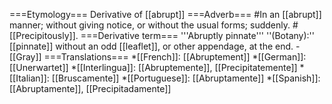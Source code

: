 ===Etymology===
Derivative of [[abrupt]]
===Adverb===
#In an [[abrupt]] manner; without giving notice, or without the usual forms; suddenly.
#[[Precipitously]].
===Derivative term===
'''Abruptly pinnate''' ''(Botany):'' [[pinnate]] without an odd [[leaflet]], or other appendage, at the end. - [[Gray]]
===Translations===
*[[French]]: [[Abruptement]]
*[[German]]: [[Unerwartet]]
*[[Interlingua]]: [[Abruptemente]], [[Precipitatemente]]
*[[Italian]]: [[Bruscamente]]
*[[Portuguese]]: [[Abruptamente]]
*[[Spanish]]: [[Abruptamente]], [[Precipitadamente]]
